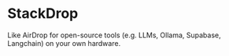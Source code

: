 # StackDrop
Like AirDrop for open-source tools (e.g. LLMs, Ollama, Supabase, Langchain) on your own hardware.
